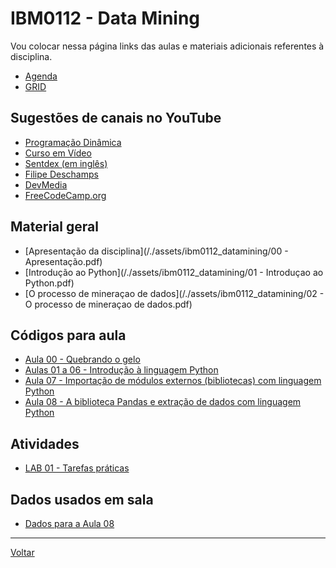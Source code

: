 # IBM0112 - Data Mining

Vou colocar nessa página links das aulas e materiais adicionais referentes à disciplina.

* [Agenda](agenda.md)
* [GRID](grid.md)

## Sugestões de canais no YouTube
* [Programação Dinâmica](https://www.youtube.com/c/ProgramacaoDinamica/)
* [Curso em Vídeo](https://www.youtube.com/c/CursoemVideo/)
* [Sentdex (em inglês)](https://www.youtube.com/c/sentdex)
* [Filipe Deschamps](https://www.youtube.com/c/FilipeDeschamps)
* [DevMedia](https://www.youtube.com/c/DevmediaBrasil)
* [FreeCodeCamp.org](https://www.youtube.com/c/freeCodeCamp)

## Material geral

* [Apresentação da disciplina](/./assets/ibm0112_datamining/00 - Apresentação.pdf)
* [Introdução ao Python](/./assets/ibm0112_datamining/01 - Introduçao ao Python.pdf)
* [O processo de mineraçao de dados](/./assets/ibm0112_datamining/02 - O processo de mineraçao de dados.pdf)

## Códigos para aula

* [Aula 00 - Quebrando o gelo](https://colab.research.google.com/drive/1vQoxrbuPdCDfmjf7-RkxWLz1Lvh7_Rpy?usp=sharing)
* [Aulas 01 a 06 - Introdução à linguagem Python](https://colab.research.google.com/drive/17ezIoN4F93loBHCAuxuZeDTpH3TDcpWl?usp=sharing)
* [Aula 07 - Importação de módulos externos (bibliotecas) com linguagem Python](https://colab.research.google.com/drive/1TK7F6_QKc4I4Abb2hDaLawf3oN07FVqs?usp=sharing)
* [Aula 08 - A biblioteca Pandas e extração de dados com linguagem Python](https://colab.research.google.com/drive/1qj64vrYy-RXaia6g4daPJ4qFwIggjbmN?usp=sharing)


## Atividades

* [LAB 01 - Tarefas práticas](https://colab.research.google.com/drive/1cTJbReUXSBaQxcYHJ1XLDR0yM95M0cRX?usp=sharing)
<!-- * [LAB 01 - Tarefas práticas (proposta de soluções)]() -->

## Dados usados em sala
* [Dados para a Aula 08](https://drive.google.com/file/d/1ho-i86l8l0hQD90A6GfuLqXZI1YhUjla/view?usp=sharing)

---

[Voltar](https://cassiusf.github.io/)
